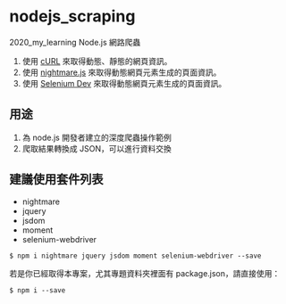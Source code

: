 # nodejs_scraping
2020_my_learning
Node.js 網路爬蟲
1. 使用 [cURL](https://curl.haxx.se/ "command line tool and library for transferring data with URLs") 來取得動態、靜態的網頁資訊。
2. 使用 [nightmare.js](https://github.com/segmentio/nightmare "A high-level browser automation library") 來取得動態網頁元素生成的頁面資訊。
3. 使用 [Selenium Dev](https://selenium.dev/documentation/en/ "Selenium Dev") 來取得動態網頁元素生成的頁面資訊。


## 用途
1. 為 node.js 開發者建立的深度爬蟲操作範例
2. 爬取結果轉換成 JSON，可以進行資料交換


## 建議使用套件列表
- nightmare
- jquery
- jsdom
- moment
- selenium-webdriver
```
$ npm i nightmare jquery jsdom moment selenium-webdriver --save
```
若是你已經取得本專案，尤其專題資料夾裡面有 package.json，請直接使用：
```
$ npm i --save
```
